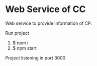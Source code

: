 # Web Service of CC

Web service to provide information of CP.

Run project

1. $ npm i
2. $ npm start 

Project listening in port 3000
